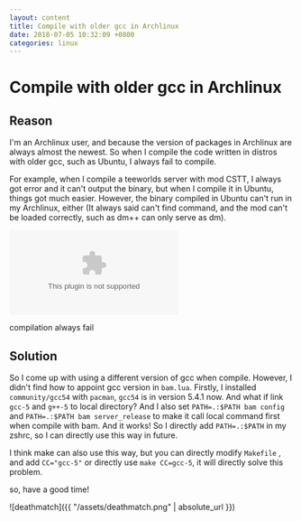 ```yaml
---
layout: content
title: Compile with older gcc in Archlinux
date: 2018-07-05 10:32:09 +0800
categories: linux
---
```


# Compile with older gcc in Archlinux

## Reason
I'm an Archlinux user, and because the version of packages in Archlinux are always almost the newest. So when I compile the code written in distros with older gcc, such as Ubuntu, I always fail to compile.

For example, when I compile a teeworlds server with mod CSTT, I always got error and it can't output the binary, but when I compile it in Ubuntu, things got much easier. However, the binary compiled in Ubuntu can't run in my Archlinux, either (It always said can't find command, and the mod can't be loaded correctly, such as dm++ can only serve as dm).

<object id="failure" data='{{ "/assets/failure.svg" | absolute_url }}' type="image/svg"></object>

compilation always fail

## Solution

So I come up with using a different version of gcc when compile. However, I didn't find how to appoint gcc version in `bam.lua`. Firstly, I installed `community/gcc54` with `pacman`, `gcc54` is in version 5.4.1 now. And what if link `gcc-5` and `g++-5` to local directory? And I also set `PATH=.:$PATH bam config` and `PATH=.:$PATH bam server_release` to make it call local command first when compile with bam. And it works! So I directly add `PATH=.:$PATH` in my zshrc, so I can directly use this way in future.

I think make can also use this way, but you can directly modify `Makefile` , and add `CC="gcc-5"` or directly use `make CC=gcc-5`, it will directly solve this problem.

so, have a good time!

![deathmatch]({{ "/assets/deathmatch.png" | absolute_url }})
